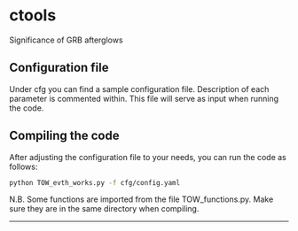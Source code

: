 # ctools
Significance of GRB afterglows

## Configuration file

Under cfg you can find a sample configuration file. Description of each parameter is commented within. This file will serve as input when running the code.

## Compiling the code

After adjusting the configuration file to your needs, you can run the code as follows:

```bash
python TOW_evth_works.py -f cfg/config.yaml
```
N.B. Some functions are imported from the file TOW_functions.py. Make sure they are in the same directory when compiling.
<HR>

